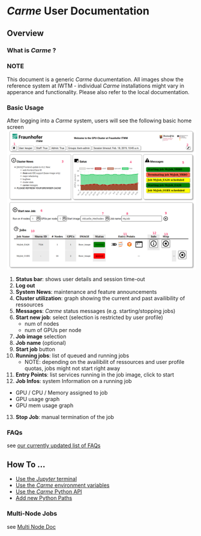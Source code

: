 
# *Carme* User Documentation 

## Overview
### What is *Carme* ?

### NOTE
This document is a generic *Carme* ducumentation. All images show the reference system at IWTM - individual *Carme* installations might vary in apperance and functionality. Please also refer to the local documentation.  

### Basic Usage
After logging into a *Carme* system, users will see the following basic home screen 
![home_screen](Images/home_screen.png)
1. **Status bar**: shows user details and session time-out
2. **Log out**
3. **System News**: maintenance and feature announcements 
4. **Cluster utilization**: graph showing the current and past availibility of ressources 
5. **Messages**: *Carme* status messages (e.g. starting/stopping jobs)
6. **Start new job**: select (selection is restricted by user profile)
    * num of nodes 
    * num of GPUs per node
7. **Job image** selection
8. **Job name** (optional)
9. **Start job** button
10. **Running jobs**: list of queued and running jobs
    * NOTE: depending on the availibilit of ressources and user profile quotas, jobs might not start right away 
11. **Entry Points**: list services running in the job image, click to start
12. **Job Infos**: system Information on a running job
   * GPU / CPU / Memory assigned to job
   * GPU usage graph
   * GPU mem usage graph
13. **Stop Job**: manual termination of the job

### FAQs
see [our currently updated list of FAQs](FAQ.md)

## How To ...
* [Use the *Jupyter* terminal](HowTo_Terminal.md)
* [Use the *Carme* environment variables](HowTo_Variables_and_Bashrc.md)
* [Use the *Carme* Python API](Carme_Python_API.md)
* [Add new Python Paths](HowTo_Paths.md)

### Multi-Node Jobs
see [Multi Node Doc](Multi_Node_Jobs/readme.md)

